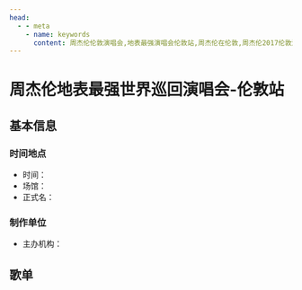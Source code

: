 ```yaml
---
head:
  - - meta
    - name: keywords
      content: 周杰伦伦敦演唱会,地表最强演唱会伦敦站,周杰伦在伦敦,周杰伦2017伦敦演唱会
---
```


# 周杰伦地表最强世界巡回演唱会-伦敦站

## 基本信息

### 时间地点
- 时间：
- 场馆：
- 正式名：

### 制作单位
- 主办机构：

## 歌单